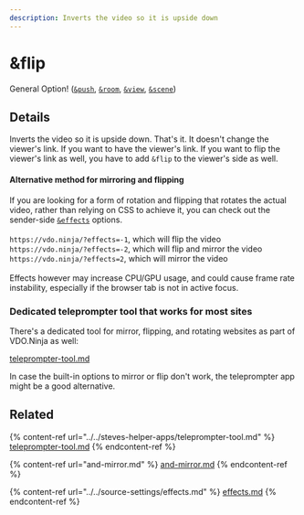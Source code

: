 ```yaml
---
description: Inverts the video so it is upside down
---
```


# \&flip

General Option! ([`&push`](../../source-settings/push.md), [`&room`](../../general-settings/room.md), [`&view`](../view-parameters/view.md), [`&scene`](../view-parameters/scene.md))

## Details

Inverts the video so it is upside down. That's it. It doesn't change the viewer's link. If you want to have the viewer's link. If you want to flip the viewer's link as well, you have to add `&flip` to the viewer's side as well.

#### Alternative method for mirroring and flipping

If you are looking for a form of rotation and flipping that rotates the actual video, rather than relying on CSS to achieve it, you can check out the sender-side [`&effects`](../../source-settings/effects.md) options.\
\
`https://vdo.ninja/?effects=-1`, which will flip the video \
`https://vdo.ninja/?effects=-2`, which will flip and mirror the video\
`https://vdo.ninja/?effects=2`, which will mirror the video\
\
Effects however may increase CPU/GPU usage, and could cause frame rate instability, especially if the browser tab is not in active focus.

### Dedicated teleprompter tool that works for most sites

There's a dedicated tool for mirror, flipping, and rotating websites as part of VDO.Ninja as well:

[teleprompter-tool.md](../../steves-helper-apps/teleprompter-tool.md "mention")

In case the built-in options to mirror or flip don't work, the teleprompter app might be a good alternative.

## Related

{% content-ref url="../../steves-helper-apps/teleprompter-tool.md" %}
[teleprompter-tool.md](../../steves-helper-apps/teleprompter-tool.md)
{% endcontent-ref %}

{% content-ref url="and-mirror.md" %}
[and-mirror.md](and-mirror.md)
{% endcontent-ref %}

{% content-ref url="../../source-settings/effects.md" %}
[effects.md](../../source-settings/effects.md)
{% endcontent-ref %}
